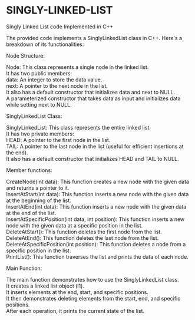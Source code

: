 # SINGLY-LINKED-LIST
Singly Linked List code Implemented in C++

The provided code implements a SinglyLinkedList class in C++. Here's a breakdown of its functionalities:

Node Structure:

Node: This class represents a single node in the linked list. <br>
It has two public members: <br>
data: An integer to store the data value. <br>
next: A pointer to the next node in the list. <br>
It also has a default constructor that initializes data and next to NULL. <br>
A parameterized constructor that takes data as input and initializes data while setting next to NULL. <br>

SinglyLinkedList Class:

SinglyLinkedList: This class represents the entire linked list. <br>
It has two private members: <br>
HEAD: A pointer to the first node in the list. <br>
TAIL: A pointer to the last node in the list (useful for efficient insertions at the end). <br>
It also has a default constructor that initializes HEAD and TAIL to NULL. <br>

Member functions: 

CreateNode(int data): This function creates a new node with the given data and returns a pointer to it.<br>
InsertAtStart(int data): This function inserts a new node with the given data at the beginning of the list. <br>
InsertAtEnd(int data): This function inserts a new node with the given data at the end of the list. <br>
InsertAtSpecificPosition(int data, int position): This function inserts a new node with the given data at a specific position in the list. <br>
DeleteAtStart(): This function deletes the first node from the list. <br>
DeleteAtEnd(): This function deletes the last node from the list. <br>
DeleteAtSpecificPosition(int position): This function deletes a node from a specific position in the list. <br>
PrintList(): This function traverses the list and prints the data of each node. <br>

Main Function:

The main function demonstrates how to use the SinglyLinkedList class. <br>
It creates a linked list object (l1). <br>
It inserts elements at the end, start, and specific positions. <br>
It then demonstrates deleting elements from the start, end, and specific positions. <br>
After each operation, it prints the current state of the list. <br>
